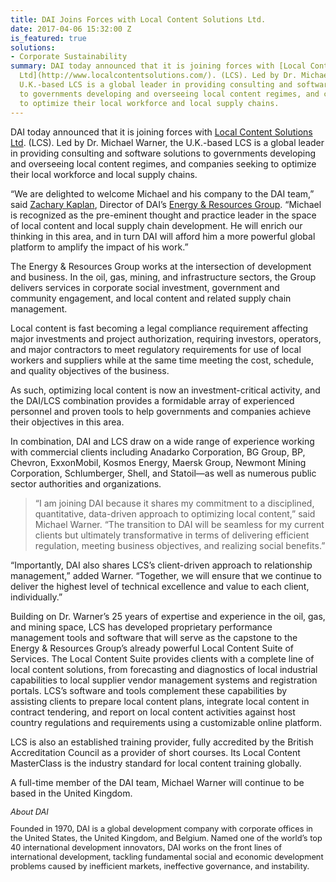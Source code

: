 ```yaml
---
title: DAI Joins Forces with Local Content Solutions Ltd.
date: 2017-04-06 15:32:00 Z
is_featured: true
solutions:
- Corporate Sustainability
summary: DAI today announced that it is joining forces with [Local Content Solutions
  Ltd](http://www.localcontentsolutions.com/). (LCS). Led by Dr. Michael Warner, the
  U.K.-based LCS is a global leader in providing consulting and software solutions
  to governments developing and overseeing local content regimes, and companies seeking
  to optimize their local workforce and local supply chains.
---
```


DAI today announced that it is joining forces with [Local Content Solutions Ltd](http://www.localcontentsolutions.com/). (LCS). Led by Dr. Michael Warner, the U.K.-based LCS is a global leader in providing consulting and software solutions to governments developing and overseeing local content regimes, and companies seeking to optimize their local workforce and local supply chains.

<!--more-->

“We are delighted to welcome Michael and his company to the DAI team,” said [Zachary Kaplan](https://www.dai.com/who-we-are/our-team/zachary-kaplan), Director of DAI’s [Energy & Resources Group](https://www.dai.com/our-work/solutions/corporate-sustainability). “Michael is recognized as the pre-eminent thought and practice leader in the space of local content and local supply chain development. He will enrich our thinking in this area, and in turn DAI will afford him a more powerful global platform to amplify the impact of his work.”

The Energy & Resources Group works at the intersection of development and business. In the oil, gas, mining, and infrastructure sectors, the Group delivers services in corporate social investment, government and community engagement, and local content and related supply chain management.

Local content is fast becoming a legal compliance requirement affecting major investments and project authorization, requiring investors, operators, and major contractors to meet regulatory requirements for use of local workers and suppliers while at the same time meeting the cost, schedule, and quality objectives of the business.

As such, optimizing local content is now an investment-critical activity, and the DAI/LCS combination provides a formidable array of experienced personnel and proven tools to help governments and companies achieve their objectives in this area.

In combination, DAI and LCS draw on a wide range of experience working with commercial clients including Anadarko Corporation, BG Group, BP, Chevron, ExxonMobil, Kosmos Energy, Maersk Group, Newmont Mining Corporation, Schlumberger, Shell, and Statoil—as well as numerous public sector authorities and organizations.

> “I am joining DAI because it shares my commitment to a disciplined, quantitative, data-driven approach to optimizing local content,” said Michael Warner. “The transition to DAI will be seamless for my current clients but ultimately transformative in terms of delivering efficient regulation, meeting business objectives, and realizing social benefits.”

“Importantly, DAI also shares LCS’s client-driven approach to relationship management,” added Warner. “Together, we will ensure that we continue to deliver the highest level of technical excellence and value to each client, individually.”

Building on Dr. Warner’s 25 years of expertise and experience in the oil, gas, and mining space, LCS has developed proprietary performance management tools and software that will serve as the capstone to the Energy & Resources Group’s already powerful Local Content Suite of Services. The Local Content Suite provides clients with a complete line of local content solutions, from forecasting and diagnostics of local industrial capabilities to local supplier vendor management systems and registration portals. LCS’s software and tools complement these capabilities by assisting clients to prepare local content plans, integrate local content in contract tendering, and report on local content activities against host country regulations and requirements using a customizable online platform. 

LCS is also an established training provider, fully accredited by the British Accreditation Council as a provider of short courses. Its Local Content MasterClass is the industry standard for local content training globally. 

A full-time member of the DAI team, Michael Warner will continue to be based in the United Kingdom.

<aside style="font-size: .8rem;">
<p><em>About DAI</em></p>
<p>Founded in 1970, DAI is a global development company with corporate offices in the United States, the United Kingdom, and Belgium. Named one of the world’s top 40 international development innovators, DAI works on the front lines of international development, tackling fundamental social and economic development problems caused by inefficient markets, ineffective governance, and instability.</p>
</aside>